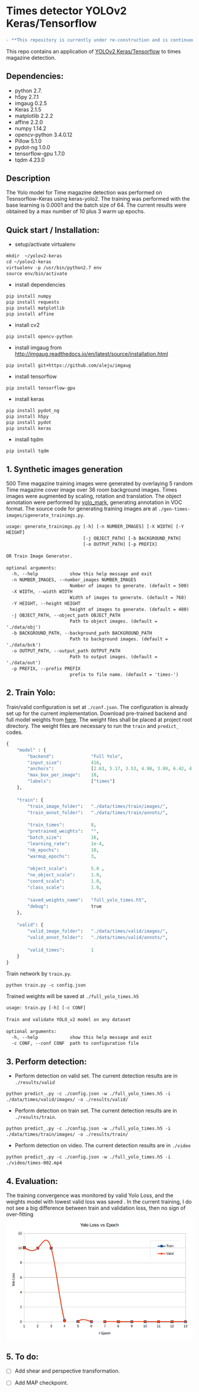 # Times detector YOLOv2 Keras/Tensorflow
<span style="color:blue">

</span>

```diff
- **This repository is currently under re-construction and is continuously filled with content.**
```
This repo contains an application of [YOLOv2 Keras/Tensorflow](https://github.com/experiencor/keras-yolo2.git) to times magazine detection.

## Dependencies:
- python            2.7.
- h5py              2.7.1
- imgaug            0.2.5
- Keras             2.1.5
- matplotlib        2.2.2
- affine            2.2.0
- numpy             1.14.2
- opencv-python     3.4.0.12
- Pillow            5.1.0
- pydot-ng          1.0.0
- tensorflow-gpu    1.7.0
- tqdm              4.23.0


## Description
The Yolo model for Time magazine detection was performed on Tesnsorflow-Keras using keras-yolo2. The training was performed with the base learning is 0.0001 and the batch size of 64. The current results were obtained by a max number of 10 plus 3 warm up epochs.

## Quick start / Installation:

-  setup/activate virtualenv
```
mkdir  ~/yolov2-keras
cd ~/yolov2-keras
virtualenv -p /usr/bin/python2.7 env
source env/bin/activate
```
- install dependencies
```
pip install numpy
pip install requests
pip install matplotlib
pip install affine
```

- install cv2
```
pip install opencv-python
```
- install imgaug from http://imgaug.readthedocs.io/en/latest/source/installation.html
```
pip install git+https://github.com/aleju/imgaug
```

- install tensorflow
```
pip install tensorflow-gpu
```

- install keras
```
pip install pydot_ng
pip install h5py
pip install pydot
pip install keras
```

- install tqdm
```
pip install tqdm
```
## 1. Synthetic images generation
500 Time magazine training images were generated by overlaying 5 random Time magazine cover image over 36 room background images. Times images were augmented by scaling, rotation and translation.
The object annotation were performed by [yolo_mark](https://github.com/AlexeyAB/Yolo_mark.git), generating annotation in VOC format. The source code for generating training images  are at ```./gen-times-images/igenerate_trainimgs.py```.

```
usage: generate_trainimgs.py [-h] [-n NUMBER_IMAGES] [-X WIDTH] [-Y HEIGHT]
                             [-j OBJECT_PATH] [-b BACKGROUND_PATH]
                             [-o OUTPUT_PATH] [-p PREFIX]

OR Train Image Generator.

optional arguments:
  -h, --help            show this help message and exit
  -n NUMBER_IMAGES, --number_images NUMBER_IMAGES
                        Number of images to generate. (default = 500)
  -X WIDTH, --width WIDTH
                        Width of images to generate. (default = 768)
  -Y HEIGHT, --height HEIGHT
                        height of images to generate. (default = 480)
  -j OBJECT_PATH, --object_path OBJECT_PATH
                        Path to object images. (default = './data/obj')
  -b BACKGROUND_PATH, --background_path BACKGROUND_PATH
                        Path to background images. (default = './data/bck')
  -o OUTPUT_PATH, --output_path OUTPUT_PATH
                        Path to output images. (default = './data/out')
  -p PREFIX, --prefix PREFIX
                        prefix to file name. (default = 'times-')

```

## 2. Train Yolo:
Train/valid configuration is set at ```./conf.json```.
The configuration is already set up for the current implementation.
Download pre-trained backend and full model weights from [here](https://1drv.ms/f/s!Avf8jJ1bO4r4aQbf57rKYI8UfqM). The weight files shall be placed at project root directory. The weight files are necessary to run the `train` and `predict_` codes.

```python
{
    "model" : {
        "backend":              "Full Yolo",
        "input_size":           416,
        "anchors":              [2.63, 5.17, 3.53, 4.98, 3.89, 6.42, 4.97, 5.84, 5.32, 7.04],
        "max_box_per_image":    10,
        "labels":               ["times"]
    },

    "train": {
        "train_image_folder":   "./data/times/train/images/",
        "train_annot_folder":   "./data/times/train/annots/",

        "train_times":          8,
        "pretrained_weights":   "",
        "batch_size":           16,
        "learning_rate":        1e-4,
        "nb_epochs":            10,
        "warmup_epochs":        3,

        "object_scale":         5.0 ,
        "no_object_scale":      1.0,
        "coord_scale":          1.0,
        "class_scale":          1.0,

        "saved_weights_name":   "full_yolo_times.h5",
        "debug":                true
    },

    "valid": {
        "valid_image_folder":   "./data/times/valid/images/",
        "valid_annot_folder":   "./data/times/valid/annots/",

        "valid_times":          1
    }
}
```

Train network by ```train.py```.
```
python train.py -c config.json
```
Trained weights will be saved at ```./full_yolo_times.h5```

```
usage: train.py [-h] [-c CONF]

Train and validate YOLO_v2 model on any dataset

optional arguments:
  -h, --help            show this help message and exit
  -c CONF, --conf CONF  path to configuration file

```

## 3. Perform detection:
- Perform detection on valid set. The current detection results are in ```./results/valid```
```
python predict_.py -c ./config.json -w ./full_yolo_times.h5 -i ./data/times/valid/images/ -o ./results/valid/
```
- Perform detection on train set. The current detection results are in ```./results/train```.
```
python predict_.py -c ./config.json -w ./full_yolo_times.h5 -i ./data/times/train/images/ -o ./results/train/
```
- Perform detection on video. The current detection results are in ```./video```
```
python predict_.py -c ./config.json -w ./full_yolo_times.h5 -i ./video/times-002.mp4
```

## 4. Evaluation:
The training convergence was monitored by valid Yolo Loss, and the weights model with lowest valid loss was saved .  In the current training, I do not see a big difference between train and validation loss, then no sign of over-fitting
![alt text](https://github.com/aidinraad/times-detector/blob/master/images/loss_plot.png)

## 5. To do:
- [ ] Add shear and perspective transformation.
- [ ] Add MAP checkpoint.


